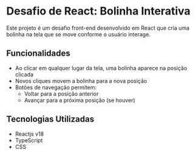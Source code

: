 # Desafio de React: Bolinha Interativa

Este projeto é um desafio front-end desenvolvido em React que cria uma bolinha na tela que se move conforme o usuário interage.

## Funcionalidades

- Ao clicar em qualquer lugar da tela, uma bolinha aparece na posição clicada
- Novos cliques movem a bolinha para a nova posição
- Botões de navegação permitem:
  - Voltar para a posição anterior
  - Avançar para a próxima posição (se houver)

## Tecnologias Utilizadas

- Reactjs v18
- TypeScript
- CSS 
